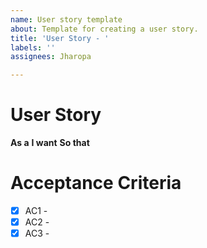 ```yaml
---
name: User story template
about: Template for creating a user story.
title: 'User Story - '
labels: ''
assignees: Jharopa

---
```


# User Story
**As a** 
**I want** 
**So that** 

# Acceptance Criteria
- [x] AC1 - 
- [x] AC2 - 
- [x] AC3 -
